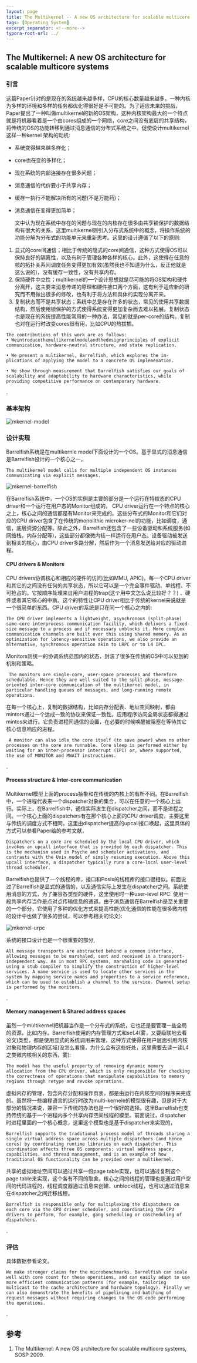 ```yaml
---
layout: page
title: The Multikernel -- A new OS architecture for scalable multicore systems
tags: [Operating System]
excerpt_separator: <!--more-->
typora-root-url: ../
---
```


## The Multikernel: A new OS architecture for scalable multicore systems 

### 引言

  这篇Paper针对的是现在的系统越来越多样，CPU的核心数量越来越多。一种内核为多样的环境和多样的任务都优化得很好是不可能的。为了适应未来的挑战，Paper提出了一种叫做multikernel的新的OS架构，这种内核架构最大的一个特点就是将机器看着是一个由cores组成的一个网络，core之间没有底层的共享结构，将传统的OS的功能转移到通过消息通信的分布式系统之中。促使设计multikernel这样一种kernel 架构的动机:

* 系统变得越来越多样化；
* core也在变的多样化；
* 现在系统的内部连接存在很多问题；
* 消息通信的代价要小于共享内存；
* 缓存一执行不能解决所有的问题(不是万能药)；
* 消息通信在变得更加简单；

  文中认为现在系统中存在的问题与现在的内核存在很多由共享锁保护的数据结构有很大的关系，这里multikernel则引入分布式系统中的概念，将操作系统的功能分解为分布式的功能单元来重新思考。这里的设计遵循了以下的原则:

1. 显式的core间通信；相比于传统的隐式的core间通信，这种方式使得OS可以保持良好的隔离性，以及有利于管理各种各样的核心。此外，这使得在任意的核的拓扑关系间调度任务变得更加有效(虽然我也不知道为什么，反正他就是这么说的)，没有缓存一致性，没有共享内存。
2. 保持硬件中立性；multikernel的一个设计思想就是尽可能的将OS架构和硬件分离开，这主要来消息传递的原理和硬件接口两个方面，这有利于适应新的研究而不用做出很多的修改，也有利于将方法和具体的实现分离开来。
3. 复制状态而不是共享状态；系统中总是存在许多的状态，常见的使用共享数据结构，然后使用锁保护的方式使得系统变得更加复杂而去难以拓展。复制状态也是现在的系统提高性能常用的一种办法，常见的就是per-core的结构。复制也对在运行时改变cores很有用，比如CPU的热拔插。

```
The contributions of this work are as follows:
• Weintroducethemultikernelmodelandthedesignprinciples of explicit communication, hardware-neutral structure, and state replication.

• We present a multikernel, Barrelfish, which explores the im- plications of applying the model to a concrete OS implemenation.

• We show through measurement that Barrelfish satisfies our goals of scalability and adaptability to hardware characteristics, while providing competitive performance on contemporary hardware.
```

.

### 基本架构

![mkernel-model](/assets/img/mkernel-model.png)

### 设计实现

   Barrelfish系统是在multikernle model下面设计的一个OS。基于显式的消息通信是Barrelfish设计的一个核心之一，

```
The multikernel model calls for multiple independent OS instances communicating via explicit messages.
```

![mkernel-barrelfish](/assets/img/mkernel-barrelfish.png)

  在Barrelfish系统中，一个OS的实例是主要的部分是一个运行在特权态的CPU driver和一个运行在用户态的Monitor组成的， CPU driver运行在一个特点的核心之上，核心之间的通信都是有Monitor来完成的。这些分布式的Monitor和它们对应的CPU driver包含了在传统的monolithic microker-nel的功能，比如调度，通信，底层资源分配等。除此之外，Barrelfish还包含了一些设备驱动和系统服务(如网络栈，内存分配等)，这些部分都像微内核一样运行在用户态。设备驱动被发送到相关的核心，由CPU driver多路分解，然后作为一个消息发送给对应的驱动进程。

#### CPU drivers & Monitors 

  CPU drivers协调核心和相应的硬件的访问(比如MMU, APIC)。每一个CPU driver和其它的之间没有任何的共享状态，所以它可以是一个完全事件驱动、单线程、不可抢占的。它按顺序处理来自用户进程的trap(这个用中文怎么说比较好？？) 、硬件或者其它核心的中断。这个的特性让CPU driver相比于传统的kernel来说就是一个很简单的东西。CPU driver的系统是只在同一个核心之内的:

```
The CPU driver implements a lightweight, asynchronous (split-phase) same-core interprocess communication facility, which delivers a fixed-size message to a process and if necessary unblocks it. More complex communication channels are built over this using shared memory. As an optimization for latency-sensitive operations, we also provide an alternative, synchronous operation akin to LRPC or to L4 IPC.
```

 Monitors则统一的协调系统范围内的状态，封装了很多在传统的OS中可以见到的机制和策略。

```
 The monitors are single-core, user-space processes and therefore schedulable. Hence they are well suited to the split-phase, message-oriented inter-core communication of the multikernel model, in particular handling queues of messages, and long-running remote operations.
```

  在每一个核心上，复制的数据结构，比如内存分配表、地址空间映射，都由mintors通过一个达成一致的协议来保证一致性。应用程序访问全局状态都得通过mintos来进行。它负责进程间通信的设置，在必要的时候唤醒被阻塞在等待其它核心信息响应的进程。

```
 A monitor can also idle the core itself (to save power) when no other processes on the core are runnable. Core sleep is performed either by waiting for an inter-processor interrupt (IPI) or, where supported, the use of MONITOR and MWAIT instructions.
```

.

#### Process structure & Inter-core communication 

  Multikernel模型上面的process抽象和在传统的内核上的有所不同。在Barrelfish中，一个进程代表来一个dispatcher对象的集合，可以在任意的一个核心上运行。实际上，在Barrelfish中，通信实际发生在dispatcher之间，而不是进程之间。一个核心上面的dispatchers有在那个核心上面的CPU driver调度，主要这里与传统的调度方式不相同，这里由dispatcher提高的upcall接口唤起，这里具体的方式可以参看Paper给的参考文献，

```
Dispatchers on a core are scheduled by the local CPU driver, which invokes an upcall interface that is provided by each dispatcher. This is the mechanism used in Psyche and scheduler activations, and contrasts with the Unix model of simply resuming execution. Above this upcall interface, a dispatcher typically runs a core-local user-level thread scheduler.
```

 Barrelfish也提供了一个线程的库，接口和Posix的线程库的接口很相似。前面说过了Barrelfish是显式的通信的，以及通信实际上发生在dispatcher之间。系统使用消息的方式，为了兼容各类型的硬件，这里使用时一种user-level RPC: 使用一段共享内存当作是点对点传输信息的通道。由于消息通信在Barrelfish是至关重要的一个部分，它使用了多种的优化方式来提高性能(优化通信的性能在很多微内核的设计中也做了很多的尝试，可以参考相关的论文):

![mkernel-urpc](/assets/img/mkernel-urpc.png)

  系统的接口设计也是一个很重要的部分,

```
All message transports are abstracted behind a common interface, allowing messages to be marshaled, sent and received in a transport-independent way. As in most RPC systems, marshaling code is generated using a stub compiler to simplify the construction of higher-level services. A name service is used to locate other services in the system by mapping service names and properties to a service reference, which can be used to establish a channel to the service. Channel setup is performed by the monitors.
```

.

#### Memory management & Shared address spaces 

  虽然一个multikernel把机器当作是一个分布式的系统，它也还是要管理一些全局的资源，比如内存。Barrelfish使用的内存管理方式和seL4(雾，又要级联地去看论文)类型，都是使用显式的系统调用来管理，这种方式使得在用户层面引用内核对象和物理内存的区域(没怎么看懂，为什么会有这些好处，这里需要去读一读L4之类微内核相关的东西，雾):

```
The model has the useful property of removing dynamic memory allocation from the CPU driver, which is only responsible for checking the correctness of operations that manipulate capabilities to memory regions through retype and revoke operations.
```

  虚拟内存的管理，包含内存分配和操作页表，都是由运行在内核空间的程序来完成的。虽然将一些编程语言的运行时改为multi-kernele的模型很有趣，但是对于大部分的情况来说，兼容一下传统的办法也是一个很好的选择。这里Barrelfish也支持传统的基于一个进程内多个共享内存空间线程的模型。前面说过，dispatcher时进程里面的一个核心概念，这里这个模型也是基于dispatcher来实现的，

```
Barrelfish supports the traditional process model of threads sharing a single virtual address space across multiple dispatchers (and hence cores) by coordinating runtime libraries on each dispatcher. This coordination affects three OS components: virtual address space, capabilities, and thread management, and is an example of how traditional OS functionality can be provided over a multikernel.
```

  共享的虚拟地址空间可以通过共享一份page table实现，也可以通过复制这个page table来实现，这个各有不同的取舍。核心之间的线程的管理也是通过用户空间的代码进程的，线程调度器通过消息来创建、unblock线程，也可以通过消息来在dispatcher之间迁移线程。

```
Barrelfish is responsible only for multiplexing the dispatchers on each core via the CPU driver scheduler, and coordinating the CPU drivers to perform, for example, gang scheduling or coscheduling of dispatchers. 
```

.

### 评估

  具体数据参看论文。

```
We make stronger claims for the microbenchmarks. Barrelfish can scale well with core count for these operations, and can easily adapt to use more efficient communication patterns (for example, tailoring multicast to the cache architecture and hardware topology). Finally we can also demonstrate the benefits of pipelining and batching of request messages without requiring changes to the OS code performing the operations.
```

.

## 参考

1. The Multikernel: A new OS architecture for scalable multicore systems, SOSP 2009.

